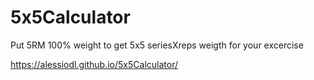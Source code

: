 # 5x5Calculator
Put 5RM 100% weight to get 5x5 seriesXreps weigth for your excercise

https://alessiodl.github.io/5x5Calculator/
